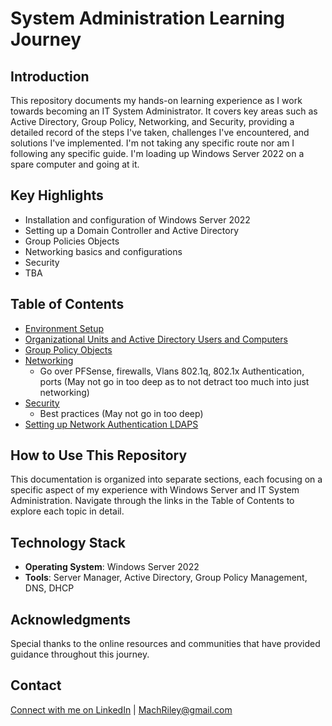 # System Administration Learning Journey

## Introduction
This repository documents my hands-on learning experience as I work towards becoming an IT System Administrator. It covers key areas such as Active Directory, Group Policy, Networking, and Security, providing a detailed record of the steps I've taken, challenges I've encountered, and solutions I've implemented. I'm not taking any specific route nor am I following any specific guide. I'm loading up Windows Server 2022 on a spare computer and going at it.

## Key Highlights
- Installation and configuration of Windows Server 2022
- Setting up a Domain Controller and Active Directory
- Group Policies Objects
- Networking basics and configurations
- Security
- TBA

## Table of Contents
- [Environment Setup](Documentation/Environment-Setup.md)
- [Organizational Units and Active Directory Users and Computers](Documentation/Organizational-Units-and-Active-Directory-Users-and-Computers.md)
- [Group Policy Objects](Documentation/Group-Policy-Objects.md)
- [Networking](Documentation/Networking.md)
  - Go over PFSense, firewalls, Vlans 802.1q, 802.1x Authentication, ports (May not go in too deep as to not detract too much into just networking)
- [Security](Documentation/Security.md)
  - Best practices (May not go in too deep)
- [Setting up Network Authentication LDAPS](Setting-up-Network-Authentication-LDAPS)

## How to Use This Repository
This documentation is organized into separate sections, each focusing on a specific aspect of my experience with Windows Server and IT System Administration. Navigate through the links in the Table of Contents to explore each topic in detail.

## Technology Stack
- **Operating System**: Windows Server 2022
- **Tools**: Server Manager, Active Directory, Group Policy Management, DNS, DHCP

## Acknowledgments
Special thanks to the online resources and communities that have provided guidance throughout this journey.

## Contact
[Connect with me on LinkedIn](www.linkedin.com/in/rileymach-l2024) | MachRiley@gmail.com
